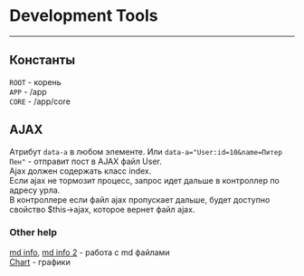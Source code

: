 # Development Tools
___

## Константы

`ROOT` - корень  
`APP` - /app  
`CORE` - /app/core


## <a name="ajax">AJAX</a>
Атрибут `data-a` в любом элементе. Или `data-a="User:id=10&name=Питер Пен"` - отправит пост в AJAX файл User.  
Ajax должен содержать класс index.  
Если ajax не тормозит процесс, запрос идет дальше в контроллер по адресу урла.  
В контроллере если файл ajax пропускает дальше, будет доступно свойство $this->ajax, которое вернет файл ajax.


### Other help
[md info](https://docs.github.com/en/get-started/writing-on-github/getting-started-with-writing-and-formatting-on-github/basic-writing-and-formatting-syntax), [md info 2](https://github.com/GnuriaN/format-README#%D0%A1%D1%81%D1%8B%D0%BB%D0%BA%D0%B8)  - работа с md файлами   
[Chart](https://www.amcharts.com/demos/) - графики